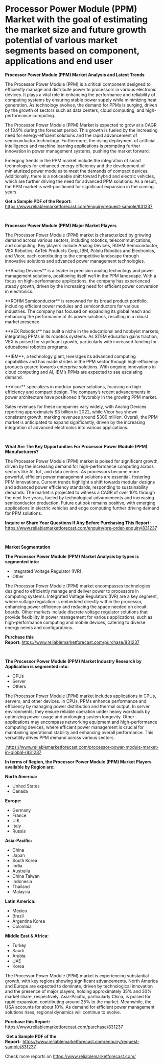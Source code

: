 <p><h1>Processor Power Module (PPM) Market with the goal of estimating the market size and future growth potential of various market segments based on component, applications and end user</h1></p><p><strong>Processor Power Module (PPM) Market Analysis and Latest Trends</strong></p>
<p><p>The Processor Power Module (PPM) is a critical component designed to efficiently manage and distribute power to processors in various electronic devices. It plays a vital role in enhancing the performance and reliability of computing systems by ensuring stable power supply while minimizing heat generation. As technology evolves, the demand for PPMs is surging, driven by the growth of sectors such as data centers, cloud computing, and high-performance computing.</p><p>The Processor Power Module (PPM) Market is expected to grow at a CAGR of 13.9% during the forecast period. This growth is fueled by the increasing need for energy-efficient solutions and the rapid advancement of semiconductor technology. Furthermore, the rising deployment of artificial intelligence and machine learning applications is prompting further innovation in power management systems, pushing the market forward.</p><p>Emerging trends in the PPM market include the integration of smart technologies for enhanced energy efficiency and the development of miniaturized power modules to meet the demands of compact devices. Additionally, there is a noticeable shift toward hybrid and electric vehicles, which are further driving the need for advanced PPM solutions. As a result, the PPM market is well-positioned for significant expansion in the coming years.</p></p>
<p><strong>Get a Sample PDF of the Report:&nbsp;</strong> <a href="https://www.reliablemarketforecast.com/enquiry/request-sample/831237?utm_campaign=3538&utm_medium=2&utm_source=Github&utm_content=ia&utm_term=25032025&utm_id=processor-power-module-ppm">https://www.reliablemarketforecast.com/enquiry/request-sample/831237</a></p>
<p>&nbsp;</p>
<p><strong>Processor Power Module (PPM) Major Market Players</strong></p>
<p><p>The Processor Power Module (PPM) market is characterized by growing demand across various sectors, including robotics, telecommunications, and computing. Key players include Analog Devices, ROHM Semiconductor, VEX Robotics, AnTek Products Corp, IBM, Pololu Robotics and Electronics, and Vicor, each contributing to the competitive landscape through innovative solutions and advanced power management technologies.</p><p>**Analog Devices** is a leader in precision analog technology and power management solutions, positioning itself well in the PPM landscape. With a focus on high-performance applications, the company has experienced steady growth, driven by the increasing need for efficient power conversion in electronics. </p><p>**ROHM Semiconductor** is renowned for its broad product portfolio, including efficient power modules and semiconductors for various industries. The company has focused on expanding its global reach and enhancing the performance of its power solutions, resulting in a robust market presence.</p><p>**VEX Robotics** has built a niche in the educational and hobbyist markets, integrating PPMs in its robotics systems. As STEM education gains traction, VEX is poised for significant growth, particularly with increased funding for educational robotics programs.</p><p>**IBM**, a technology giant, leverages its advanced computing capabilities and has made strides in the PPM sector through high-efficiency products geared towards enterprise solutions. With ongoing innovations in cloud computing and AI, IBM’s PPMs are expected to see escalating demand.</p><p>**Vicor** specializes in modular power solutions, focusing on high efficiency and compact design. The company’s recent advancements in power architecture have positioned it favorably in the growing PPM market.</p><p>Sales revenues for these companies vary widely, with Analog Devices reporting approximately $3 billion in 2022, while Vicor has shown consistent growth, marking revenues around $300 million. Overall, the PPM market is anticipated to expand significantly, driven by the increasing integration of advanced electronics into various applications.</p></p>
<p>&nbsp;</p>
<p><strong>What Are The Key Opportunities For Processor Power Module (PPM) Manufacturers?</strong></p>
<p><p>The Processor Power Module (PPM) market is poised for significant growth, driven by the increasing demand for high-performance computing across sectors like AI, IoT, and data centers. As processors become more powerful, efficient power management solutions are essential, fostering PPM innovations. Current trends highlight a shift towards modular designs and advanced power efficiency standards, responding to sustainability demands. The market is projected to witness a CAGR of over 10% through the next five years, fueled by technological advancements and increasing semiconductor production. Future outlook remains positive, with emerging applications in electric vehicles and edge computing further driving demand for PPM solutions.</p></p>
<p><strong>Inquire or Share Your Questions If Any Before Purchasing This Report:</strong> <a href="https://www.reliablemarketforecast.com/enquiry/pre-order-enquiry/831237?utm_campaign=3538&utm_medium=2&utm_source=Github&utm_content=ia&utm_term=25032025&utm_id=processor-power-module-ppm">https://www.reliablemarketforecast.com/enquiry/pre-order-enquiry/831237</a></p>
<p>&nbsp;</p>
<p><strong>Market Segmentation</strong></p>
<p><strong>The Processor Power Module (PPM) Market Analysis by types is segmented into:</strong></p>
<p><ul><li>Integrated Voltage Regulator (IVR).</li><li>Other</li></ul></p>
<p><p>The Processor Power Module (PPM) market encompasses technologies designed to efficiently manage and deliver power to processors in computing systems. Integrated Voltage Regulators (IVR) are a key segment, where voltage regulation is embedded directly within the processor, enhancing power efficiency and reducing the space needed on circuit boards. Other markets include discrete voltage regulator solutions that provide flexibility in power management for various applications, such as high-performance computing and mobile devices, catering to diverse energy needs and configurations.</p></p>
<p><strong>Purchase this Report:&nbsp;</strong><a href="https://www.reliablemarketforecast.com/purchase/831237?utm_campaign=3538&utm_medium=2&utm_source=Github&utm_content=ia&utm_term=25032025&utm_id=processor-power-module-ppm">https://www.reliablemarketforecast.com/purchase/831237</a></p>
<p>&nbsp;</p>
<p><strong>The Processor Power Module (PPM) Market Industry Research by Application is segmented into:</strong></p>
<p><ul><li>CPUs</li><li>Server</li><li>Others</li></ul></p>
<p><p>The Processor Power Module (PPM) market includes applications in CPUs, servers, and other devices. In CPUs, PPMs enhance performance and efficiency by managing power distribution and thermal output. In server environments, they ensure reliable operation under heavy workloads by optimizing power usage and prolonging system longevity. Other applications may encompass networking equipment and high-performance computing devices, where efficient power management is crucial for maintaining operational stability and enhancing overall performance. This versatility drives PPM demand across various sectors.</p></p>
<p><a href="https://www.reliablemarketforecast.com/processor-power-module-market-in-global-r831237?utm_campaign=3538&utm_medium=2&utm_source=Github&utm_content=ia&utm_term=25032025&utm_id=processor-power-module-ppm">&nbsp;https://www.reliablemarketforecast.com/processor-power-module-market-in-global-r831237</a></p>
<p><strong>In terms of Region, the Processor Power Module (PPM) Market Players available by Region are:</strong></p>
<p>
    <p> <strong> North America: </strong>
        <ul>
            <li>United States</li>
            <li>Canada</li>
        </ul>
        </p> 
    <p> <strong> Europe: </strong>
        <ul>
            <li>Germany</li>
            <li>France</li>
            <li>U.K.</li>
            <li>Italy</li>
            <li>Russia</li>
        </ul>
        </p> 
    <p> <strong> Asia-Pacific: </strong>
        <ul>
            <li>China</li>
            <li>Japan</li>
            <li>South Korea</li>
            <li>India</li>
            <li>Australia</li>
            <li>China Taiwan</li>
            <li>Indonesia</li>
            <li>Thailand</li>
            <li>Malaysia</li>
        </ul>
        </p> 
    <p> <strong> Latin America: </strong>
        <ul>
            <li>Mexico</li>
            <li>Brazil</li>
            <li>Argentina Korea</li>
            <li>Colombia</li>
        </ul>
        </p> 
    <p> <strong> Middle East & Africa: </strong>
        <ul>
            <li>Turkey</li>
            <li>Saudi</li>
            <li>Arabia</li>
            <li>UAE</li>
            <li>Korea</li>
        </ul>
    </p>
    </p>
<p><p>The Processor Power Module (PPM) market is experiencing substantial growth, with key regions showing significant advancements. North America and Europe are expected to dominate, driven by technological innovation and the presence of major players, holding approximately 35% and 30% market share, respectively. Asia-Pacific, particularly China, is poised for rapid expansion, contributing around 25% to the market. Meanwhile, the USA accounts for about 10%. As demand for efficient power management solutions rises, regional dynamics will continue to evolve.</p></p>
<p><strong>Purchase this Report: </strong><a href="https://www.reliablemarketforecast.com/purchase/831237?utm_campaign=3538&utm_medium=2&utm_source=Github&utm_content=ia&utm_term=25032025&utm_id=processor-power-module-ppm">https://www.reliablemarketforecast.com/purchase/831237</a></p>
<p>&nbsp;<strong>Get a Sample PDF of the Report:&nbsp;&nbsp;</strong><a href="https://www.reliablemarketforecast.com/enquiry/request-sample/831237?utm_campaign=3538&utm_medium=2&utm_source=Github&utm_content=ia&utm_term=25032025&utm_id=processor-power-module-ppm">https://www.reliablemarketforecast.com/enquiry/request-sample/831237</a></p>
<p><strong></strong></p>
<p>Check more reports on <a href="https://www.reliablemarketforecast.com/?utm_campaign=3538&utm_medium=2&utm_source=Github&utm_content=ia&utm_term=25032025&utm_id=processor-power-module-ppm">https://www.reliablemarketforecast.com/</a></p>